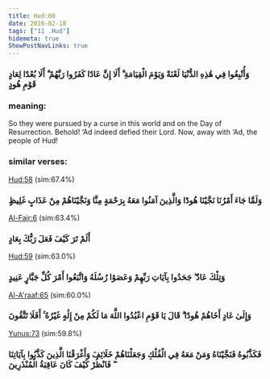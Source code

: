 ```yaml
---
title: Hud:60
date: 2016-02-18
tags: ["11 .Hud"]
hidemeta: true 
ShowPostNavLinks: true 
---
```

### وَأُتْبِعُوا فِي هَٰذِهِ الدُّنْيَا لَعْنَةً وَيَوْمَ الْقِيَامَةِ ۗ أَلَا إِنَّ عَادًا كَفَرُوا رَبَّهُمْ ۗ أَلَا بُعْدًا لِعَادٍ قَوْمِ هُودٍ
### meaning: 
So they were pursued by a curse in this world and on the Day of Resurrection. Behold! ‘Ad indeed defied their Lord. Now, away with ‘Ad, the people of Hud!
### similar verses: 

[Hud:58](/11/58) (sim:67.4%)

### وَلَمَّا جَاءَ أَمْرُنَا نَجَّيْنَا هُودًا وَالَّذِينَ آمَنُوا مَعَهُ بِرَحْمَةٍ مِنَّا وَنَجَّيْنَاهُمْ مِنْ عَذَابٍ غَلِيظٍ

[Al-Fajr:6](/89/6) (sim:63.4%)

### أَلَمْ تَرَ كَيْفَ فَعَلَ رَبُّكَ بِعَادٍ

[Hud:59](/11/59) (sim:63.0%)

### وَتِلْكَ عَادٌ ۖ جَحَدُوا بِآيَاتِ رَبِّهِمْ وَعَصَوْا رُسُلَهُ وَاتَّبَعُوا أَمْرَ كُلِّ جَبَّارٍ عَنِيدٍ

[Al-A'raaf:65](/7/65) (sim:60.0%)

### وَإِلَىٰ عَادٍ أَخَاهُمْ هُودًا ۗ قَالَ يَا قَوْمِ اعْبُدُوا اللَّهَ مَا لَكُمْ مِنْ إِلَٰهٍ غَيْرُهُ ۚ أَفَلَا تَتَّقُونَ

[Yunus:73](/10/73) (sim:59.8%)

### فَكَذَّبُوهُ فَنَجَّيْنَاهُ وَمَنْ مَعَهُ فِي الْفُلْكِ وَجَعَلْنَاهُمْ خَلَائِفَ وَأَغْرَقْنَا الَّذِينَ كَذَّبُوا بِآيَاتِنَا ۖ فَانْظُرْ كَيْفَ كَانَ عَاقِبَةُ الْمُنْذَرِينَ
